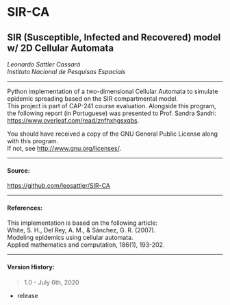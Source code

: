 
# SIR-CA
## SIR (Susceptible, Infected and Recovered) model w/ 2D Cellular Automata 
  
*Leonardo Sattler Cassará*  
*Instituto Nacional de Pesquisas Espaciais*  
____________________________________________________________

Python implementation of a two-dimensional Cellular Automata to simulate epidemic spreading based on the SIR compartmental model.  
This project is part of CAP-241 course evaluation. Alongside this program, the following report (in Portuguese) was presented to Prof. Sandra Sandri:   
https://www.overleaf.com/read/znfhxhgsxqbs.

You should have received a copy of the GNU General Public License along with this program.   
If not, see <http://www.gnu.org/licenses/>.
____________________________________________________________

#### Source:  
<https://github.com/leosattler/SIR-CA>
____________________________________________________________

#### References:  
This implementation is based on the following article:  
White, S. H., Del Rey, A. M., & Sánchez, G. R. (2007).   
Modeling epidemics using cellular automata.   
Applied mathematics and computation, 186(1), 193-202.  
____________________________________________________________

#### Version History:  
> 1.0 - July 6th, 2020  
- release
